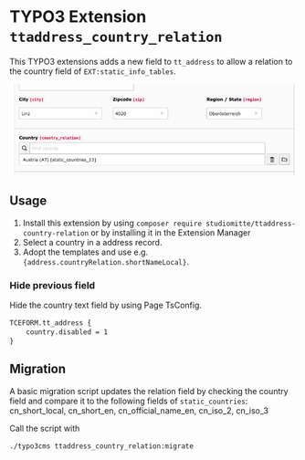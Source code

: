 # TYPO3 Extension `ttaddress_country_relation`

This TYPO3 extensions adds a new field to `tt_address` to allow a relation to the country field of `EXT:static_info_tables`.

![Screenshot](Resources/Public/Screenshots/backend.png)

## Usage

1) Install this extension by using `composer require studiomitte/ttaddress-country-relation` or by installing it in the Extension Manager
2) Select a country in a address record.
3) Adopt the templates and use e.g. `{address.countryRelation.shortNameLocal}`. 

### Hide previous field

Hide the country text field by using Page TsConfig.

```
TCEFORM.tt_address {
    country.disabled = 1
}
```

## Migration

A basic migration script updates the relation field by checking the country field and compare it to the following fields of `static_countries`: cn_short_local, cn_short_en, cn_official_name_en, cn_iso_2, cn_iso_3

Call the script with

```bash
./typo3cms ttaddress_country_relation:migrate
```